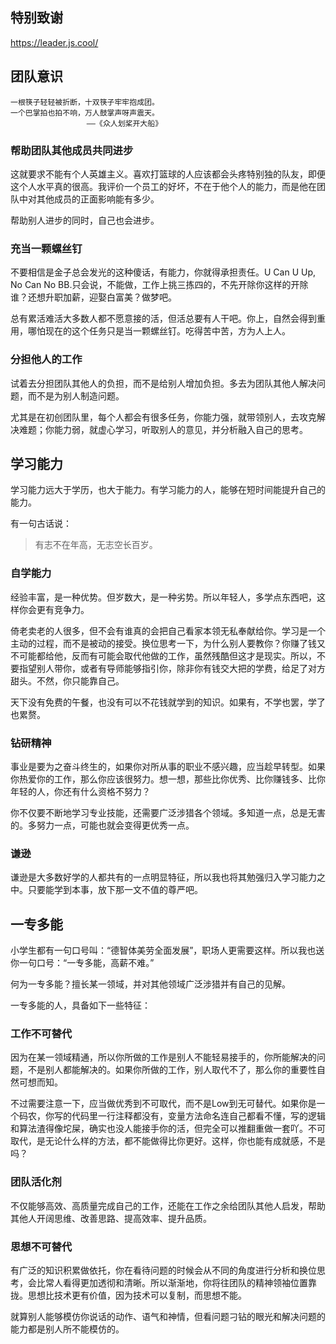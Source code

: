 ## 特别致谢
   https://leader.js.cool/

## 团队意识

```text
一根筷子轻轻被折断，十双筷子牢牢抱成团。
一个巴掌拍也拍不响，万人鼓掌声呀声震天。
                 ——《众人划桨开大船》
```

### 帮助团队其他成员共同进步

这就要求不能有个人英雄主义。喜欢打篮球的人应该都会头疼特别独的队友，即便这个人水平真的很高。我评价一个员工的好坏，不在于他个人的能力，而是他在团队中对其他成员的正面影响能有多少。

帮助别人进步的同时，自己也会进步。

### 充当一颗螺丝钉

不要相信是金子总会发光的这种傻话，有能力，你就得承担责任。U Can U Up, No Can No BB.只会说，不能做，工作上挑三拣四的，不先开除你这样的开除谁？还想升职加薪，迎娶白富美？做梦吧。

总有累活难活大多数人都不愿意接的活，但活总要有人干吧。你上，自然会得到重用，哪怕现在的这个任务只是当一颗螺丝钉。吃得苦中苦，方为人上人。

### 分担他人的工作

试着去分担团队其他人的负担，而不是给别人增加负担。多去为团队其他人解决问题，而不是为别人制造问题。

尤其是在初创团队里，每个人都会有很多任务，你能力强，就带领别人，去攻克解决难题；你能力弱，就虚心学习，听取别人的意见，并分析融入自己的思考。

## 学习能力

学习能力远大于学历，也大于能力。有学习能力的人，能够在短时间能提升自己的能力。

有一句古话说：

> 有志不在年高，无志空长百岁。

### 自学能力

经验丰富，是一种优势。但岁数大，是一种劣势。所以年轻人，多学点东西吧，这样你会更有竞争力。

倚老卖老的人很多，但不会有谁真的会把自己看家本领无私奉献给你。学习是一个主动的过程，而不是被动的接受。换位思考一下，为什么别人要教你？你赚了钱又不可能都给他，反而有可能会取代他做的工作，虽然残酷但这才是现实。所以，不要指望别人带你，或者有导师能够指引你，除非你有钱交大把的学费，给足了对方甜头。不然，你只能靠自己。

天下没有免费的午餐，也没有可以不花钱就学到的知识。如果有，不学也罢，学了也累赘。

### 钻研精神

事业是要为之奋斗终生的，如果你对所从事的职业不感兴趣，应当趁早转型。如果你热爱你的工作，那么你应该很努力。想一想，那些比你优秀、比你赚钱多、比你年轻的人，你还有什么资格不努力？

你不仅要不断地学习专业技能，还需要广泛涉猎各个领域。多知道一点，总是无害的。多努力一点，可能也就会变得更优秀一点。

### 谦逊

谦逊是大多数好学的人都共有的一点明显特征，所以我也将其勉强归入学习能力之中。只要能学到本事，放下那一文不值的尊严吧。

## 一专多能

小学生都有一句口号叫：“德智体美劳全面发展”，职场人更需要这样。所以我也送你一句口号：“一专多能，高薪不难。”

何为一专多能？擅长某一领域，并对其他领域广泛涉猎并有自己的见解。

一专多能的人，具备如下一些特征：

### 工作不可替代

因为在某一领域精通，所以你所做的工作是别人不能轻易接手的，你所能解决的问题，不是别人都能解决的。如果你所做的工作，别人取代不了，那么你的重要性自然可想而知。

不过需要注意一下，应当做优秀到不可取代，而不是Low到无可替代。如果你是一个码农，你写的代码里一行注释都没有，变量方法命名连自己都看不懂，写的逻辑和算法渣得像坨屎，确实也没人能接手你的活，但完全可以推翻重做一套吖。不可取代，是无论什么样的方法，都不能做得比你更好。这样，你也能有成就感，不是吗？

### 团队活化剂

不仅能够高效、高质量完成自己的工作，还能在工作之余给团队其他人启发，帮助其他人开阔思维、改善思路、提高效率、提升品质。

### 思想不可替代

有广泛的知识积累做依托，你在看待问题的时候会从不同的角度进行分析和换位思考，会比常人看得更加透彻和清晰。所以渐渐地，你将往团队的精神领袖位置靠拢。思想比技术更有价值，因为技术可以复制，而思想不能。

就算别人能够模仿你说话的动作、语气和神情，但看问题刁钻的眼光和解决问题的能力都是别人所不能模仿的。
